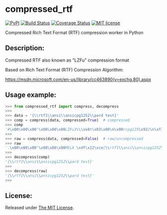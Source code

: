 # compressed_rtf

[![PyPI](https://img.shields.io/pypi/v/compressed_rtf)](https://pypi.org/project/compressed-rtf/)
[![Build Status](https://travis-ci.org/delimitry/compressed_rtf.svg?branch=master)](https://travis-ci.org/delimitry/compressed_rtf)
[![Coverage Status](https://coveralls.io/repos/github/delimitry/compressed_rtf/badge.svg?branch=master)](https://coveralls.io/github/delimitry/compressed_rtf?branch=master)
[![MIT license](http://img.shields.io/badge/license-MIT-brightgreen.svg)](https://github.com/delimitry/compressed_rtf/blob/master/LICENSE)

Compressed Rich Text Format (RTF) compression worker in Python

Description:
------------

Compressed RTF also known as "LZFu" compression format

Based on Rich Text Format (RTF) Compression Algorithm:

https://msdn.microsoft.com/en-us/library/cc463890(v=exchg.80).aspx


Usage example:
--------------

```python
>>> from compressed_rtf import compress, decompress
>>>
>>> data = '{\\rtf1\\ansi\\ansicpg1252\\pard test}'
>>> comp = compress(data, compressed=True)  # compressed
>>> comp
'#\x00\x00\x00"\x00\x00\x00LZFu3\\\xe8t\x03\x00\n\x00rcpg125\x922\n\xf3 t\x07\x90t}\x0f\x10'
>>>
>>> raw = compress(data, compressed=False)  # raw/uncompressed
>>> raw
'.\x00\x00\x00"\x00\x00\x00MELA \xdf\x12\xce{\\rtf1\\ansi\\ansicpg1252\\pard test}'
>>>
>>> decompress(comp)
'{\\rtf1\\ansi\\ansicpg1252\\pard test}'
>>>
>>> decompress(raw)
'{\\rtf1\\ansi\\ansicpg1252\\pard test}'
>>>
```

License:
--------
Released under [The MIT License](https://github.com/delimitry/compressed_rtf/blob/master/LICENSE).
